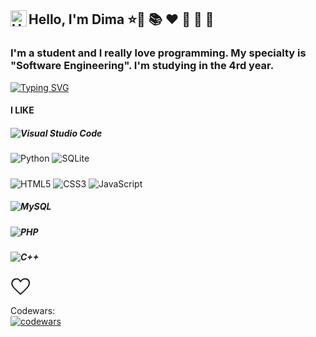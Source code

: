 ## Hello, I'm Dima <img align="left" alt="HTML5" width="26" src="https://github.com/blackcater/blackcater/raw/main/images/Hi.gif" /> ⭐💚 📚 ❤ 🐛 🍎 🎏
### I'm a student and I really love programming. My specialty is "Software Engineering". I'm studying in the 4rd year.
[![Typing SVG](https://readme-typing-svg.herokuapp.com?color=%2336BCF7&lines=Computer+science+student)](https://git.io/typing-svg)
#### I LIKE 
##### ![Visual Studio Code](https://img.shields.io/badge/Visual%20Studio%20Code-0078d7.svg?style=for-the-badge&logo=visual-studio-code&logoColor=white)
![Python](https://img.shields.io/badge/python-3670A0?style=for-the-badge&logo=python&logoColor=ffdd54)
![SQLite](https://img.shields.io/badge/sqlite-%2307405e.svg?style=for-the-badge&logo=sqlite&logoColor=white)
 #####
![HTML5](https://img.shields.io/badge/html5-%23E34F26.svg?style=for-the-badge&logo=html5&logoColor=white)
![CSS3](https://img.shields.io/badge/css3-%231572B6.svg?style=for-the-badge&logo=css3&logoColor=white)
![JavaScript](https://img.shields.io/badge/javascript-%23323330.svg?style=for-the-badge&logo=javascript&logoColor=%23F7DF1E)
##### ![MySQL](https://img.shields.io/badge/mysql-%2300f.svg?style=for-the-badge&logo=mysql&logoColor=white)
##### ![PHP](https://img.shields.io/badge/php-%23777BB4.svg?style=for-the-badge&logo=php&logoColor=white)
##### ![C++](https://img.shields.io/badge/c++-%2300599C.svg?style=for-the-badge&logo=c%2B%2B&logoColor=white)

<svg id="i-heart" xmlns="http://www.w3.org/2000/svg" viewBox="0 0 32 32" width="32" height="32" fill="none" stroke="currentcolor" stroke-linecap="round" stroke-linejoin="round" stroke-width="2">
    <path d="M4 16 C1 12 2 6 7 4 12 2 15 6 16 8 17 6 21 2 26 4 31 6 31 12 28 16 25 20 16 28 16 28 16 28 7 20 4 16 Z" />
</svg>

Codewars:  
[![codewars](https://www.codewars.com/users/Raccoonn78/badges/large)](https://www.codewars.com/users/Raccoonn78)   

